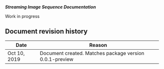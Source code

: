 >>>
**_Streaming Image Sequence Documentation_**

Work in progress

## Document revision history
>>>
 
|Date|Reason|
|---|---|
|Oct 10, 2019|Document created. Matches package version 0.0.1-preview|
>>>
